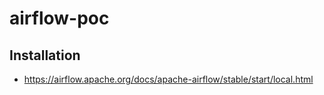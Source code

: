 # airflow-poc
## Installation
- https://airflow.apache.org/docs/apache-airflow/stable/start/local.html